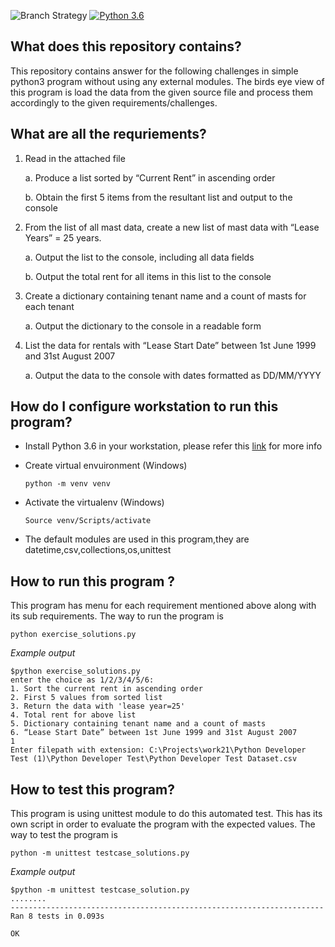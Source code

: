 ![Branch Strategy](https://img.shields.io/badge/Branch_Strategy-Linear_Branching-blue.svg)
[![Python 3.6](https://img.shields.io/badge/python-3.6.8-blue.svg)](https://www.python.org/downloads/release/python-368/)

## What does this repository contains?

This repository contains answer for the following challenges in simple python3 program without using any external modules. The birds eye view of this program is load the data from the given source file and process them accordingly to the given requirements/challenges.

## What are all the requriements?

1.	Read in the attached file
     
     a.	Produce a list sorted by “Current Rent” in ascending order
     
     b.	Obtain the first 5 items from the resultant list and output to the console
2.	From the list of all mast data, create a new list of mast data with “Lease Years” = 25 years.
     
     a.	Output the list to the console, including all data fields
     
     b.	Output the total rent for all items in this list to the console
3.	Create a dictionary containing tenant name and a count of masts for each tenant
     
     a.	Output the dictionary to the console in a readable form
4.	List the data for rentals with “Lease Start Date” between 1st June 1999 and 31st August 2007
     
     a.	Output the data to the console with dates formatted as DD/MM/YYYY


## How do I configure workstation to run this program?

* Install Python 3.6 in your workstation, please refer this [link](https://www.python.org/downloads/) for more info

* Create virtual envuironment (Windows) 
     
     `python -m venv venv`                   

* Activate the virtualenv (Windows)       

     `Source venv/Scripts/activate`
* The default modules are used in this program,they are datetime,csv,collections,os,unittest

## How to run this program ?

This program has menu for each requirement mentioned above along with its sub requirements. The way to run the program is

`python exercise_solutions.py`

*Example output*

```
$python exercise_solutions.py
enter the choice as 1/2/3/4/5/6:
1. Sort the current rent in ascending order
2. First 5 values from sorted list
3. Return the data with 'lease year=25'
4. Total rent for above list
5. Dictionary containing tenant name and a count of masts        
6. “Lease Start Date” between 1st June 1999 and 31st August 2007 
1
Enter filepath with extension: C:\Projects\work21\Python Developer Test (1)\Python Developer Test\Python Developer Test Dataset.csv

```

## How to test this program?

This program is using unittest module to do this automated test. This has its own script in order to evaluate the program with the expected values. The way to test the program is

`python -m unittest testcase_solutions.py`

*Example output*

```
$python -m unittest testcase_solution.py
........
----------------------------------------------------------------------
Ran 8 tests in 0.093s

OK
```


